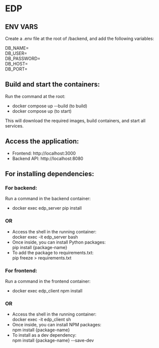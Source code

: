 # EDP

## ENV VARS
Create a .env file at the root of /backend, and add the following variables:

DB_NAME=\
DB_USER=\
DB_PASSWORD=\
DB_HOST=\
DB_PORT=

## Build and start the containers:
Run the command at the root:
- docker compose up --build (to build)
- docker compose up (to start)

This will download the required images, build containers, and start all services.

## Access the application:

- Frontend: http://localhost:3000 
- Backend API: http://localhost:8080 

## For installing dependencies:
### For backend:

Run a command in the backend container:
- docker exec edp_server pip install <package-name>
### OR
- Access the shell in the running container:\
docker exec -it edp_server bash
- Once inside, you can install Python packages:\
pip install {package-name}
- To add the package to requirements.txt:\
pip freeze > requirements.txt

### For frontend:
Run a command in the frontend container:
- docker exec edp_client npm install <package-name>
### OR
- Access the shell in the running container:\
docker exec -it edp_client sh
- Once inside, you can install NPM packages:\
npm install {package-name}
- To install as a dev dependency:\
npm install {package-name} --save-dev



